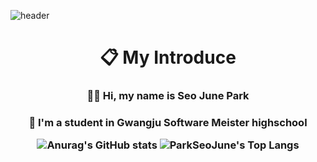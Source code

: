 ![header](https://capsule-render.vercel.app/api?type=waving&color=gradient&height=250&section=header&text=ParkSeoJune&fontSize=70)

<h1 align="center"> 📋 My Introduce</h1>
<h3 align="center">  👋🏻 Hi, my name is Seo June Park
<h3 align="center">  🏫 I'm a student in Gwangju Software Meister highschool   

![Anurag's GitHub stats](https://github-readme-stats.vercel.app/api?username=ParkSeoJune&&show_icons=true&theme=default)
![ParkSeoJune's Top Langs](https://github-readme-stats.vercel.app/api/top-langs/?username=ParkSeoJune&layout=compact)

<!--
**ParkSeoJune/ParkSeoJune** is a ✨ _special_ ✨ repository because its `README.md` (this file) appears on your GitHub profile.

Here are some ideas to get you started:

- 🔭 I’m currently working on ...
- 🌱 I’m currently learning ...
- 👯 I’m looking to collaborate on ...
- 🤔 I’m looking for help with ...
- 💬 Ask me about ...
- 📫 How to reach me: ...
- 😄 Pronouns: ...
- ⚡ Fun fact: ...
-->
